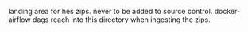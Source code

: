 landing area for hes zips. never to be added to source control.
docker-airflow dags reach into this directory when ingesting the zips.
